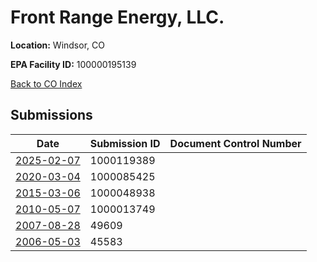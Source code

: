 # Front Range Energy, LLC.

**Location:** Windsor, CO

**EPA Facility ID:** 100000195139

[Back to CO Index](../../index.md)

## Submissions

| Date | Submission ID | Document Control Number |
|------|--------------|-------------------------|
| [2025-02-07](submissions/1000119389.md) | 1000119389 |  |
| [2020-03-04](submissions/1000085425.md) | 1000085425 |  |
| [2015-03-06](submissions/1000048938.md) | 1000048938 |  |
| [2010-05-07](submissions/1000013749.md) | 1000013749 |  |
| [2007-08-28](submissions/49609.md) | 49609 |  |
| [2006-05-03](submissions/45583.md) | 45583 |  |

